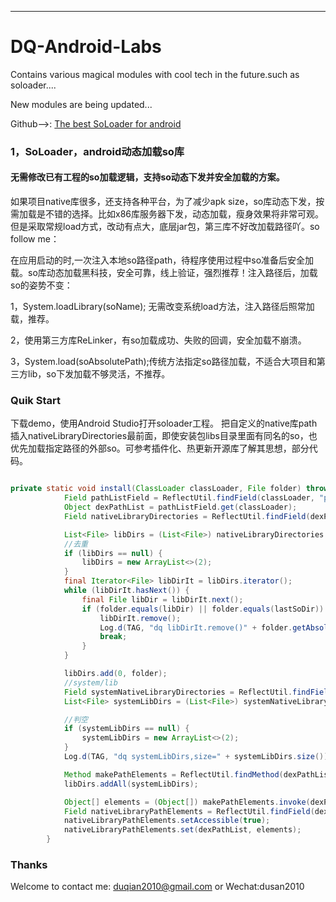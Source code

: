 ---

# DQ-Android-Labs
Contains various magical modules with cool tech in the future.such as soloader....

New modules are being updated...

Github-->: [The best SoLoader for android](https://github.com/duqian291902259/DQ-Android-Labs)


### 1，SoLoader，android动态加载so库
#### 无需修改已有工程的so加载逻辑，支持so动态下发并安全加载的方案。

如果项目native库很多，还支持各种平台，为了减少apk size，so库动态下发，按需加载是不错的选择。比如x86库服务器下发，动态加载，瘦身效果将非常可观。但是采取常规load方式，改动有点大，底层jar包，第三库不好改加载路径吖。so follow me：

在应用启动的时,一次注入本地so路径path，待程序使用过程中so准备后安全加载。so库动态加载黑科技，安全可靠，线上验证，强烈推荐！注入路径后，加载so的姿势不变：
   
1，System.loadLibrary(soName); 无需改变系统load方法，注入路径后照常加载，推荐。

2，使用第三方库ReLinker，有so加载成功、失败的回调，安全加载不崩溃。
     
3，System.load(soAbsolutePath);传统方法指定so路径加载，不适合大项目和第三方lib，so下发加载不够灵活，不推荐。


<!-- more -->

### Quik Start

下载demo，使用Android Studio打开soloader工程。
把自定义的native库path插入nativeLibraryDirectories最前面，即使安装包libs目录里面有同名的so，也优先加载指定路径的外部so。可参考插件化、热更新开源库了解其思想，部分代码。

``` Java

private static void install(ClassLoader classLoader, File folder) throws Throwable {
            Field pathListField = ReflectUtil.findField(classLoader, "pathList");
            Object dexPathList = pathListField.get(classLoader);
            Field nativeLibraryDirectories = ReflectUtil.findField(dexPathList, "nativeLibraryDirectories");

            List<File> libDirs = (List<File>) nativeLibraryDirectories.get(dexPathList);
            //去重
            if (libDirs == null) {
                libDirs = new ArrayList<>(2);
            }
            final Iterator<File> libDirIt = libDirs.iterator();
            while (libDirIt.hasNext()) {
                final File libDir = libDirIt.next();
                if (folder.equals(libDir) || folder.equals(lastSoDir)) {
                    libDirIt.remove();
                    Log.d(TAG, "dq libDirIt.remove()" + folder.getAbsolutePath());
                    break;
                }
            }

            libDirs.add(0, folder);
            //system/lib
            Field systemNativeLibraryDirectories = ReflectUtil.findField(dexPathList, "systemNativeLibraryDirectories");
            List<File> systemLibDirs = (List<File>) systemNativeLibraryDirectories.get(dexPathList);

            //判空
            if (systemLibDirs == null) {
                systemLibDirs = new ArrayList<>(2);
            }
            Log.d(TAG, "dq systemLibDirs,size=" + systemLibDirs.size());

            Method makePathElements = ReflectUtil.findMethod(dexPathList, "makePathElements", List.class);
            libDirs.addAll(systemLibDirs);

            Object[] elements = (Object[]) makePathElements.invoke(dexPathList, libDirs);
            Field nativeLibraryPathElements = ReflectUtil.findField(dexPathList, "nativeLibraryPathElements");
            nativeLibraryPathElements.setAccessible(true);
            nativeLibraryPathElements.set(dexPathList, elements);
        }
```

### Thanks
Welcome to contact me: [duqian2010@gmail.com](http://www.duqian.site) or Wechat:dusan2010

<!-- more -->